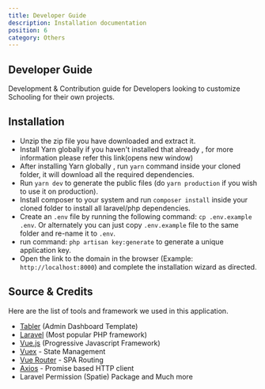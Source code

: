 ```yaml
---
title: Developer Guide
description: Installation documentation
position: 6
category: Others
---
```


## Developer Guide

Development & Contribution guide for Developers looking to customize Schooling for their own projects.

## Installation

- Unzip the zip file you have downloaded and extract it.
- Install Yarn globally if you haven't installed that already , for more information please refer this link(opens new window)
- After installing Yarn globally , run `yarn` command inside your cloned folder, it will download all the required dependencies.
- Run `yarn dev` to generate the public files (do `yarn production` if you wish to use it on production).
- Install composer to your system and run `composer install` inside your cloned folder to install all laravel/php dependencies.
- Create an `.env` file by running the following command: `cp .env.example .env`. Or alternately you can just copy `.env.example` file to the same folder and re-name it to `.env`.
- run command: `php artisan key:generate` to generate a unique application key.
- Open the link to the domain in the browser (Example: `http://localhost:8000`) and complete the installation wizard as directed.

## Source & Credits

Here are the list of tools and framework we used in this application.

- [Tabler](https://preview.tabler.io) (Admin Dashboard Template)
- [Laravel](https://github.com/laravel/laravel) (Most popular PHP framework)
- [Vue.js](https://github.com/vuejs/vue) (Progressive Javascript Framework)
- [Vuex](https://vuex.vuejs.org) - State Management
- [Vue Router](https://router.vuejs.org) - SPA Routing
- [Axios](https://github.com/axios/axios) - Promise based HTTP client
- Laravel Permission (Spatie) Package and Much more
